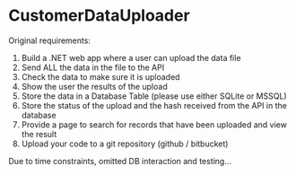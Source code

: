 # CustomerDataUploader
Original requirements:
1. Build a .NET web app where a user can upload the data file
2. Send ALL the data in the file to the API
3. Check the data to make sure it is uploaded
4. Show the user the results of the upload
5. Store the data in a Database Table (please use either SQLite or MSSQL)
6. Store the status of the upload and the hash received from the API in the database
7. Provide a page to search for records that have been uploaded and view the result
8. Upload your code to a git repository (github / bitbucket)

Due to time constraints, omitted DB interaction and testing...
